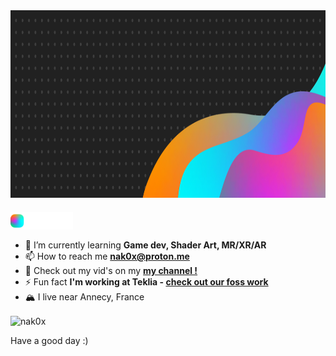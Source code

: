 <img align="center" src="content/Banners.png" height="300" alt="banner" />

<h3><img align="center" src="content/Logo.png" width="100" alt="Nak0x"/></h3>

- 🌱 I’m currently learning **Game dev, Shader Art, MR/XR/AR**
- 📫 How to reach me **[nak0x@proton.me](mailto:nak0x@proton.me)**
- 📼 Check out my vid's on my **[my channel !](https://www.youtube.com/@nak0_x)**
- ⚡ Fun fact **I'm working at Teklia - [check out our foss work](https://teklia.com)**
- 🏔️ I live near Annecy, France

<p><img align="center" src="https://github-readme-stats.vercel.app/api?username=nak0x&show_icons=true&hide_border=true&bg_color=0d1117&theme=radical" alt="nak0x" /></p>

Have a good day :)
